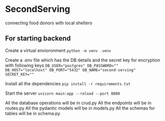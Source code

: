 # SecondServing
 connecting food donors with local shelters 


## For starting backend
Create a virtual envioronment 
`python -m venv .venv`

Create a .env file which has the DB details and the secret key for encryption with following keys
`DB_USER="postgres"
DB_PASSWORD=""
DB_HOST="localhost"
DB_PORT="5432"
DB_NAME="second-serving"
SECRET_KEY=""`

Install all the dependencies
`pip install -r requirements.txt`

Start the server
`uvicorn main:app --reload --port 8080`

All the database operations will be in crud.py
All the endpoints will be in routes.py
All the pydantic models will be in models.py
All the schemas for tables will be in schema.py
